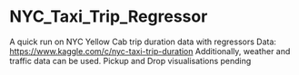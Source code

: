 # NYC_Taxi_Trip_Regressor
A quick run on NYC Yellow Cab trip duration data with regressors
Data: https://www.kaggle.com/c/nyc-taxi-trip-duration
Additionally, weather and traffic data can be used.
Pickup and Drop visualisations pending
